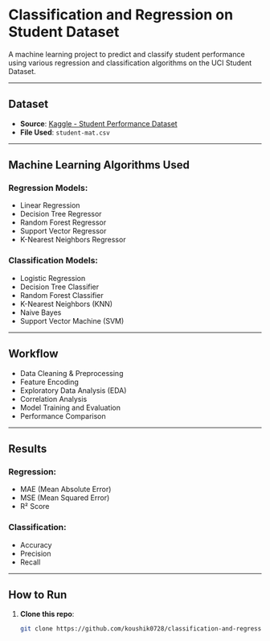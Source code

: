 # Classification and Regression on Student Dataset

A machine learning project to predict and classify student performance using various regression and classification algorithms on the UCI Student Dataset.

---

## Dataset

- **Source**: [Kaggle - Student Performance Dataset](https://www.kaggle.com/datasets/uciml/student-alcohol-consumption)
- **File Used**: `student-mat.csv`

---

## Machine Learning Algorithms Used

### Regression Models:
- Linear Regression
- Decision Tree Regressor
- Random Forest Regressor
- Support Vector Regressor
- K-Nearest Neighbors Regressor 
### Classification Models:
- Logistic Regression
- Decision Tree Classifier
- Random Forest Classifier
- K-Nearest Neighbors (KNN)
- Naive Bayes
- Support Vector Machine (SVM)

---

##  Workflow

- Data Cleaning & Preprocessing
- Feature Encoding
- Exploratory Data Analysis (EDA)
- Correlation Analysis
- Model Training and Evaluation
- Performance Comparison

---

## Results

### Regression:
- MAE (Mean Absolute Error)
- MSE (Mean Squared Error)
- R² Score

### Classification:
- Accuracy
- Precision
- Recall

---

## How to Run

1. **Clone this repo**:
   ```bash
   git clone https://github.com/koushik0728/classification-and-regression-on-student-dataset.git
